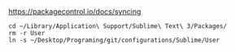 https://packagecontrol.io/docs/syncing


```
cd ~/Library/Application\ Support/Sublime\ Text\ 3/Packages/
rm -r User
ln -s ~/Desktop/Programing/git/configurations/Sublime/User
```